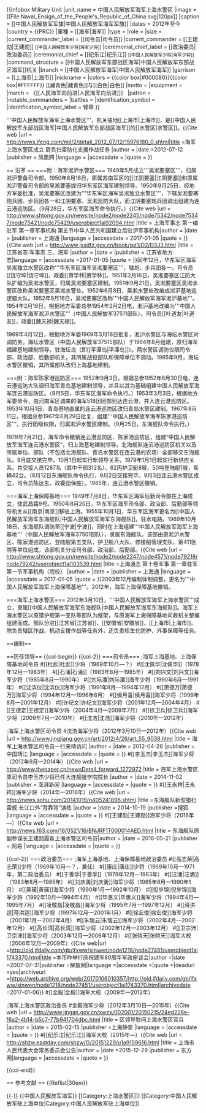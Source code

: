 {{Infobox Military Unit
|unit_name = 中国人民解放军海军上海水警区
|image = [[File:Naval_Ensign_of_the_People's_Republic_of_China.svg|120px]]
|caption = [[中国人民解放军军旗|中国人民解放军海军军旗]]
|dates = 2012年至今
|country = {{PRC}}
|軍種 = [[海军|海军]]
|type =
|role = 
|size = 
|current_commander_label = [[司令员|司令员]]
|current_commander  = [[王建勋|王建勋]] <small>[[中国人民解放军少将|海军少将]]</small>
|ceremonial_chief_label = [[政治委员|政治委员]]
|ceremonial_chief = [[纪乐江|纪乐江]] <small>[[中国人民解放军少将|海军少将]]</small>
|command_structure = [[中国人民解放军东部战区海军|中国人民解放军东部战区海军]]机关
|branch = [[中国人民解放军海军|中国人民解放军海军]]
|garrison = [[上海市|上海市]]
|nickname = 
|colors = {{color box|#000080}}{{color box|#FFFFFF}} [[藏青色|藏青色]]与[[白色|白色]]
|motto = 
|equipment =
|march = 《[[人民海军向前进|人民海军向前进]]》
|patron =
|notable_commanders = 
|battles = 
|identification_symbol =
|identification_symbol_label = 臂章
}}

'''中国人民解放军海军上海水警区'''，机关驻地[[上海市|上海市]]，是[[中国人民解放军东部战区海军|中国人民解放军东部战区海军]]的[[水警区|水警区]]。<ref name=ifeng>{{Cite web |url =  http://news.ifeng.com/mil/2/detail_2012_07/12/15976180_0.shtml|title =海军上海水警区成立 肩负扫雷防化支援作战任务  |author =  |date =2012-07-12  |publisher = 凤凰网 |language =  |accessdate =  |quote =  }}</ref>

== 沿革 ==
===附：海军淞沪水警区===
1949年5月成立'''吴淞要塞区'''，归属淞沪警备司令部。1950年8月18日，原属苏南军区的[[江阴要塞|江阴要塞]]和原属淞沪警备司令部的吴淞要塞拨归华东军区海军建制领导。1950年9月25日，经地方军委批准，吴淞要塞区改建为'''华东军区海军吴淞独立水警区'''，下辖吴淞要塞炮兵团、步兵团各一和江阴要塞、吴淞巡防大队，而江阴要塞炮兵团调出组建为连云港巡防区。（9月28日，华东军区海军命令执行。）<ref name=shjsz>{{Cite web |url = http://www.shtong.gov.cn/newsite/node2/node2245/node75342/node75347/node75421/node75429/userobject1ai92094.html |title =  上海军事志 第一编驻军 第一章军事机构 第五节中华人民共和国建立后驻沪军事机构|author =  |date =  |publisher = 上海通 |language =  |accessdate = 2017-01-05 |quote =  }}</ref><ref>{{Cite web |url = http://www.jssdfz.gov.cn/book/jsz1/D2/D3J3.html |title = 江苏省志·军事志 三、海军 |author =  |date =  |publisher =  江苏省地方志|language =  |accessdate =2017-01-05  |quote =  }}</ref>同年12月，华东军区海军吴淞独立水警区改称'''华东军区海军吴淞要塞区'''，辖炮、步兵团各一。司令员[[饶守坤|饶守坤]]、政委[[萧学林|萧学林]]。1951年2月16日，吴淞要塞区江防大队扩编为吴淞水警区，归属吴淞要塞区建制。1951年9月21日，吴淞要塞区吴淞水警区改称吴淞要塞区吴淞水警处。1952年6月8日，吴淞水警处改编成淞沪基地巡逻艇大队。1952年9月16日，吴淞要塞区改称'''中国人民解放军海军淞沪基地'''。1954年2月16日，根据地方军委总参1954年2月2日电，淞沪基地改编为'''中国人民解放军海军淞沪水警区'''（中国人民解放军37511部队）。司令员[[叶道友|叶道友]]，政委[[魏天禄|魏天禄]]。

1969年4月12日，根据地方军委1969年3月18日批复，淞沪水警区与海坛水警区对调防务。海坛水警区（中国人民解放军37515部队）于1964年8月组建，原归海军福建基地建制领导，驻海坛岛（即[[平潭岛|平潭岛]]）。两水警区调防仅限司令部、政治部、后勤部机关，其所属战役部队和保障单位不调动。1985年9月，海坛水警区撤销，其所属部队改归上海基地建制。

===附：海军陈家港巡防区===
1952年9月3日，根据总参1952年8月30日电，连云港巡防大队调归海军青岛基地建制领导，并且以其为基础组建中国人民解放军海军连云港巡防区。（9月5日，华东军区海军命令执行。）1953年3月3日，根据地方军委命令，由河南军区调来的海军518团团部到达连云港，并入连云港巡防区。1953年10月1日，青岛基地直属的连云港巡防区改归青岛水警区建制。1967年8月11日，根据总参1967年6月29日批复，组建'''中国人民解放军海军陈家港巡防区'''，执行团级权限，归属淞沪水警区建制。（9月25日，东海舰队命令执行。）

1978年7月21日，海军命令撤销连云港巡防区、陈家港巡防区，组建“中国人民解放军海军连云港水警区”，归上海基地建制领导。北海舰队连云港巡防区机关以及所属单位、部队（不包括北海舰队、青岛水警区在连云港的农场）全部移交东海舰队。9月底交接完毕，10月1日起实行新领导关系，1979年1月1日起实行新供应关系。共交接人员1287名（其中干部312名）、62丙护卫艇8艘，50吨登陆艇1艘，车辆42台。（8月12日东海舰队命令执行，9月2日交接完毕，9月3日连云港水警区成立，司令员陈达生，政委田保胜）。1985年，连云港水警区撤销。

===海军上海保障基地===
1949年7月8日，华东军区海军后勤司令部在上海成立，驻武昌路9号。1950年8月20日，华东军区海军司令部、政治部、后勤部等领导机关从[[南京|南京]]移驻上海。1955年10月1日，华东军区海军更名为[[中国人民解放军海军东海舰队|中国人民解放军海军东海舰队]]，驻水电路。1969年10月18日，东海舰队调防至[[宁波|宁波]]，同时在上海组建'''中国人民解放军海军上海基地'''（中国人民解放军海军37501部队），隶属东海舰队。该部由原淞沪水警区、陈家港巡防区、登陆舰第五支队、护卫舰八大队、修接船管理支队、第411医院等单位组成，该部机关分设司令部、政治部、后勤部。<ref name=shjsz/><ref>{{Cite web |url = http://www.shtong.gov.cn/newsite/node2/node2247/node4571/node79219/node79242/userobject1ai103539.html |title =上海通志 第十卷军事 第一章驻军 第一节军事机构（院校）  |author =  |date =  |publisher = 上海通 |language =  |accessdate = 2017-01-05 |quote =  }}</ref>2003年12月编制体制调整，更名为'''中国人民解放军海军上海保障基地'''。2012年，海军上海保障基地撤销。

===海军上海水警区===
2012年3月10日，'''中国人民解放军海军上海水警区'''成立，隶属[[中国人民解放军海军东海舰队|中国人民解放军海军东海舰队]]。<ref name=jj/><ref name=ifeng/>海军上海水警区以原猎护舰第一支队等部队为框架，与原海军上海保障基地司政机关整编组建而成。部队分驻[[江苏省|江苏省]]、[[安徽省|安徽省]]、[[上海市|上海市]]。除负责辖区作战、机动支援作战等任务外，还负责核生化防护、外事保障等任务。<ref name=ifeng/>

==编制==

==历任领导==
{{col-begin}}
{{col-2}}
===司令员===
;海军上海基地、上海保障基地司令员
#[[杜彪|杜彪]]少将（1969年10月—？）<ref name=shjsz/>
#[[沈佩华|沈佩华]]（1978年12月—1983年）<ref name=shjsz/>
#[[石涌|石涌]]（1983年8月—1985年）<ref name=shjsz/>
#[[刘兴文|刘兴文]]海军少将（1985年8月—1990年）<ref name=shjsz/>
#[[刘际潘|刘际潘]]海军少将（1990年6月—1991年）<ref name=shjsz/>
#[[沈滨仪|沈滨仪]]海军少将（1991年8月—1994年12月）<ref name=shjsz/>
#[[萧德万|萧德万]]海军少将（1994年12月—1996年8月）
#[[侯月喜|侯月喜]]海军少将（1996年8月—2001年12月）
#[[许纪文|许纪文]]海军少将（2001年12月—2004年4月）
#[[王德定|王德定]]海军少将（2004年4月—2009年7月）
#[[徐卫兵|徐卫兵]]海军少将（2009年7月—2010年）
#[[沈浩|沈浩]]海军少将（2010年—2012年）

;海军上海水警区司令员
#沈浩海军少将（2012年3月10日—2012年）<ref name=jj>{{Cite web |url = http://www.jingjiang.gov.cn/art/2012/4/26/art_55_9038.html |title = 海军上海水警区司令员一行来靖访问 |author =  |date = 2012-04-26 |publisher = 中国靖江 |language =  |accessdate =  |quote =  }}</ref>
#[[李玉杰|李玉杰]]海军少将（2012年9月—2014年）<ref>{{Cite web |url = http://www.thepaper.cn/newsDetail_forward_1272972 |title = 海军上海水警区原司令员李玉杰少将已任大连舰艇学院院长 |author =  |date = 2014-11-02 |publisher = 澎湃新闻 |language =  |accessdate =  |quote =  }}</ref>
#[[王永祥|王永祥]]海军少将（2014年—2016年）<ref>{{Cite web |url = http://news.sohu.com/20141019/n405241896.shtml |title =东海舰队新型猎扫雷舰 长江口外“背靠背”演练  |author =  |date = 2014-10-19 |publisher =搜狐  |language =  |accessdate =  |quote =  }}</ref>
#[[王建勋|王建勋]]海军少将（2016年—）<ref name=wy>{{Cite web |url = http://news.163.com/16/0521/16/BNJRF1T000014AED.html |title =  东海舰队原副参谋长王建勋履新上海水警区司令员|author =  |date = 2016-05-21 |publisher = 网易 |language =  |accessdate =  |quote =  }}</ref>

{{col-2}}
===政治委员===
;海军上海基地、上海保障基地政治委员
#[[高志荣|高志荣]]少将（1969年10月—？，兼任）<ref name=shjsz/>
#[[康庄|康庄]]少将（1969年10月—1971年，第二政治委员）<ref name=shjsz/>
#[[于善孚|于善孚]]（1978年12月—1983年）<ref name=shjsz/>
#[[汪涌|汪涌]]（1983年8月—1985年）<ref name=shjsz/>
#[[刘庆勇|刘庆勇]]海军少将（1985年8月—1990年1月）<ref name=shjsz/>
#[[黄璜|黄璜]]海军少将（1990年1月—1992年10月）<ref name=shjsz/>
#[[倪步锦|倪步锦]]海军少将（1992年10月—1994年4月）<ref name=shjsz/>
#[[毕惠义|毕惠义]]海军少将（1994年4月—1995年7月）
#[[凌敬昌|凌敬昌]]海军少将（1995年7月—1997年12月）
#[[蒋洪运|蒋洪运]]海军少将（1997年12月—2001年1月）
#[[徐宏俊|徐宏俊]]海军少将（2001年1月—2002年4月）
#[[朱瑞云|朱瑞云]]海军少将（2002年4月—2002年12月）
#[[高长清|高长清]]海军少将（2002年12月—2003年12月）
#[[卫宗沛|卫宗沛]]海军少将（2003年12月—2006年12月）
#[[张晓天|张晓天]]海军大校（2006年12月—2009年）<ref>{{Cite web|url =http://old.jfdaily.com/gb/jfxww/xinwen/node1218/node27451/userobject1ai1743370.html|title =本市昨举行庆祝建军80周年军政座谈会|author =|date =2007-07-31|publisher =解放网|language =|accessdate =|quote =|deadurl =yes|archiveurl =https://web.archive.org/web/20170106010357/http://old.jfdaily.com/gb/jfxww/xinwen/node1218/node27451/userobject1ai1743370.html|archivedate =2017-01-06}}</ref>
#[[金毅|金毅]]海军大校（2009年—2012年）

;海军上海水警区政治委员
#金毅海军少将（2012年3月10日—2015年）<ref>{{Cite web |url = http://www.jingan.gov.cn/xwzx/002001/20150215/24ed226e-f6a2-4b14-b5c7-77b941704dbc.html |title = 区领导慰问上海水警区官兵 |author =  |date = 2015-02-15 |publisher =上海静安  |language =  |accessdate =  |quote =  }}</ref>
#[[纪乐江|纪乐江]]海军大校（2015年—）<ref name=wy/><ref>{{Cite web |url = http://shzw.eastday.com/shzw/G/20151229/u1a9159616.html |title =  上海市人民代表大会常务委员会公告|author =  |date =2015-12-29  |publisher =  东方网|language =  |accessdate =  |quote =  }}</ref>

{{col-end}}

== 参考文献 ==
{{Reflist|30em}}

{{-}}
{{中国人民解放军海军}}
[[Category:上海水警区|]]
[[Category:中国人民解放军驻上海单位|Category:中国人民解放军驻上海单位]]